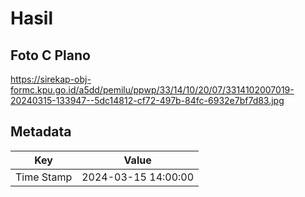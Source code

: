 # Hasil

## Foto C Plano

https://sirekap-obj-formc.kpu.go.id/a5dd/pemilu/ppwp/33/14/10/20/07/3314102007019-20240315-133947--5dc14812-cf72-497b-84fc-6932e7bf7d83.jpg


## Metadata

| Key        | Value               |
| ---------- | ------------------- |
| Time Stamp | 2024-03-15 14:00:00 |



